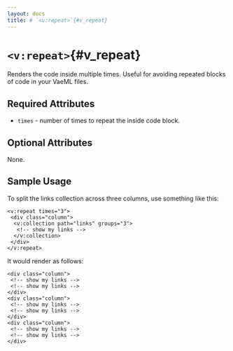 ```yaml
---
layout: docs
title: # `<v:repeat>`{#v_repeat}
---
```


# `<v:repeat>`{#v_repeat}

Renders the code inside multiple times. Useful for avoiding repeated
blocks of code in your VaeML files.

## Required Attributes

-   `times` - number of times to repeat the inside code block.

## Optional Attributes

None.

## Sample Usage

To split the links collection across three columns, use something like
this:

    <v:repeat times="3">
     <div class="column">
      <v:collection path="links" groups="3">
       <!-- show my links -->
      </v:collection>
     </div>
    </v:repeat>

It would render as follows:

    <div class="column">
     <!-- show my links -->
     <!-- show my links -->
    </div> 
    <div class="column">
     <!-- show my links -->
     <!-- show my links -->
    </div>
    <div class="column">
     <!-- show my links -->
     <!-- show my links -->
    </div>
